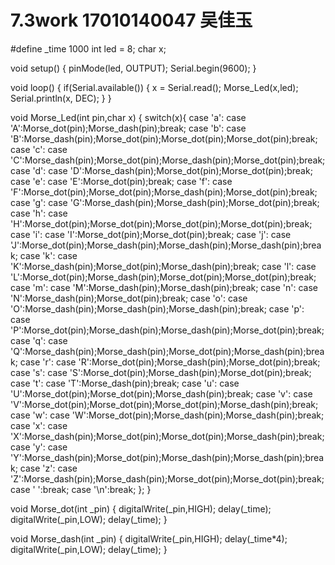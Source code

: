 # 7.3work 17010140047 吴佳玉
#define _time 1000
int led = 8;
char x;

void setup() {
    pinMode(led, OUTPUT);
    Serial.begin(9600);
}

void loop() {
    if(Serial.available())
    {
      x = Serial.read();
      Morse_Led(x,led);
      Serial.println(x, DEC);
    }
}

void Morse_Led(int pin,char x)
{
  switch(x){
    case 'a':
    case 'A':Morse_dot(pin);Morse_dash(pin);break;
    case 'b':
    case 'B':Morse_dash(pin);Morse_dot(pin);Morse_dot(pin);Morse_dot(pin);break;
    case 'c':
    case 'C':Morse_dash(pin);Morse_dot(pin);Morse_dash(pin);Morse_dot(pin);break;
    case 'd':
    case 'D':Morse_dash(pin);Morse_dot(pin);Morse_dot(pin);break;
    case 'e':
    case 'E':Morse_dot(pin);break;
    case 'f':
    case 'F':Morse_dot(pin);Morse_dot(pin);Morse_dash(pin);Morse_dot(pin);break;
    case 'g':
    case 'G':Morse_dash(pin);Morse_dash(pin);Morse_dot(pin);break;
    case 'h':
    case 'H':Morse_dot(pin);Morse_dot(pin);Morse_dot(pin);Morse_dot(pin);break;
    case 'i':
    case 'I':Morse_dot(pin);Morse_dot(pin);break;
    case 'j':
    case 'J':Morse_dot(pin);Morse_dash(pin);Morse_dash(pin);Morse_dash(pin);break;
    case 'k':
    case 'K':Morse_dash(pin);Morse_dot(pin);Morse_dash(pin);break;
    case 'l':
    case 'L':Morse_dot(pin);Morse_dash(pin);Morse_dot(pin);Morse_dot(pin);break;
    case 'm':
    case 'M':Morse_dash(pin);Morse_dash(pin);break;
    case 'n':
    case 'N':Morse_dash(pin);Morse_dot(pin);break;
    case 'o':
    case 'O':Morse_dash(pin);Morse_dash(pin);Morse_dash(pin);break;
    case 'p':
    case 'P':Morse_dot(pin);Morse_dash(pin);Morse_dash(pin);Morse_dot(pin);break;
    case 'q':
    case 'Q':Morse_dash(pin);Morse_dash(pin);Morse_dot(pin);Morse_dash(pin);break;
    case 'r':
    case 'R':Morse_dot(pin);Morse_dash(pin);Morse_dot(pin);break;
    case 's':
    case 'S':Morse_dot(pin);Morse_dash(pin);Morse_dot(pin);break;
    case 't':
    case 'T':Morse_dash(pin);break;
    case 'u':
    case 'U':Morse_dot(pin);Morse_dot(pin);Morse_dash(pin);break;
    case 'v':
    case 'V':Morse_dot(pin);Morse_dot(pin);Morse_dot(pin);Morse_dash(pin);break;
    case 'w':
    case 'W':Morse_dot(pin);Morse_dash(pin);Morse_dash(pin);break;
    case 'x':
    case 'X':Morse_dash(pin);Morse_dot(pin);Morse_dot(pin);Morse_dash(pin);break;
    case 'y':
    case 'Y':Morse_dash(pin);Morse_dot(pin);Morse_dash(pin);Morse_dash(pin);break;
    case 'z':
    case 'Z':Morse_dash(pin);Morse_dash(pin);Morse_dot(pin);Morse_dot(pin);break;
    case ' ':break;
    case '\n':break;
  };
}

void Morse_dot(int _pin)
{
  digitalWrite(_pin,HIGH);
  delay(_time);
  digitalWrite(_pin,LOW);
  delay(_time);
}

void Morse_dash(int _pin)
{
  digitalWrite(_pin,HIGH);
  delay(_time*4);
  digitalWrite(_pin,LOW);
  delay(_time);
}
